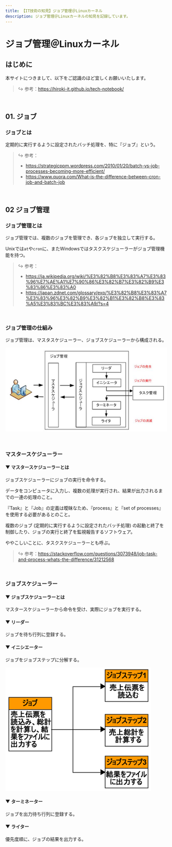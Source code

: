 ```yaml
---
title: 【IT技術の知見】ジョブ管理＠Linuxカーネル
description: ジョブ管理＠Linuxカーネルの知見を記録しています。
---
```


# ジョブ管理＠Linuxカーネル

## はじめに

本サイトにつきまして、以下をご認識のほど宜しくお願いいたします。

> ↪️ 参考：https://hiroki-it.github.io/tech-notebook/

<br>

## 01. ジョブ

### ジョブとは

定期的に実行するように設定されたバッチ処理を、特に『ジョブ』という。

> ↪️ 参考：
>
> - https://strategicppm.wordpress.com/2010/01/20/batch-vs-job-processes-becoming-more-efficient/
> - https://www.quora.com/What-is-the-difference-between-cron-job-and-batch-job

<br>

## 02 ジョブ管理

### ジョブ管理とは

ジョブ管理では、複数のジョブを管理でき、各ジョブを独立して実行する。

Unixでは`at`や`cron`に、またWindowsではタスクスケジューラーがジョブ管理機能を持つ。

> ↪️ 参考：
>
> - https://ja.wikipedia.org/wiki/%E3%82%B8%E3%83%A7%E3%83%96%E7%AE%A1%E7%90%86%E3%82%B7%E3%82%B9%E3%83%86%E3%83%A0
> - https://japan.zdnet.com/glossary/exp/%E3%82%B8%E3%83%A7%E3%83%96%E3%82%B9%E3%82%B1%E3%82%B8%E3%83%A5%E3%83%BC%E3%83%A9/?s=4

<br>

### ジョブ管理の仕組み

ジョブ管理は、マスタスケジューラー、ジョブスケジューラーから構成される。

![ジョブ管理とタスク管理の概要](https://raw.githubusercontent.com/hiroki-it/tech-notebook-images/master/images/ジョブ管理とタスク管理の概要.jpg)

<br>

### マスタースケジューラー

#### ▼ マスタースケジューラーとは

ジョブスケジューラーにジョブの実行を命令する。

データをコンピュータに入力し、複数の処理が実行され、結果が出力されるまでの一連の処理のこと。

『Task』と『Job』の定義は曖昧なため、『process』と『set of processes』を使用する必要があるとのこと。

複数のジョブ (定期的に実行するように設定されたバッチ処理) の起動と終了を制御したり、ジョブの実行と終了を監視報告するソフトウェア。

ややこしいことに、タスクスケジューラーとも呼ぶ。

> ↪️ 参考：https://stackoverflow.com/questions/3073948/job-task-and-process-whats-the-difference/31212568

<br>

### ジョブスケジューラー

#### ▼ ジョブスケジューラーとは

マスタースケジューラーから命令を受け、実際にジョブを実行する。

#### ▼ リーダー

ジョブを待ち行列に登録する。

#### ▼ イニシエーター

ジョブをジョブステップに分解する。

![ジョブからジョブステップへの分解](https://raw.githubusercontent.com/hiroki-it/tech-notebook-images/master/images/ジョブからジョブステップへの分解.png)

#### ▼ ターミネーター

ジョブを出力待ち行列に登録する。

#### ▼ ライター

優先度順に、ジョブの結果を出力する。

<br>
